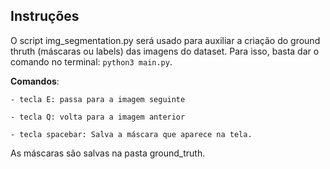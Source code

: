 ## Instruções

O script img_segmentation.py será usado para auxiliar a criação do ground thruth (máscaras ou labels) das imagens do dataset. Para isso, basta dar o comando no terminal: 
`python3 main.py`. 

**Comandos**: 
    
    - tecla E: passa para a imagem seguinte
    
    - tecla Q: volta para a imagem anterior

    - tecla spacebar: Salva a máscara que aparece na tela.

As máscaras são salvas na pasta ground_truth.


